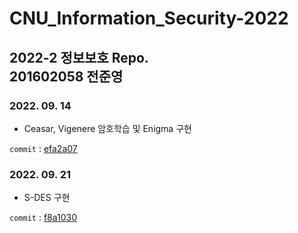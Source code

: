 # CNU_Information_Security-2022
2022-2 정보보호 Repo.  
201602058 전준영
---

### 2022. 09. 14 
- Ceasar, Vigenere 암호학습 및 Enigma 구현

```commit``` : [efa2a07](https://github.com/meoldae/CNU_Information_Security-2022-/commit/efa2a079b686673efbba85780003903cf37c8d57)

### 2022. 09. 21
- S-DES 구현

```commit``` : [f8a1030](https://github.com/meoldae/CNU_Information_Security-2022-/commit/f8a1030f9edb67eaa9139d81cf54795f84ddb50e)
